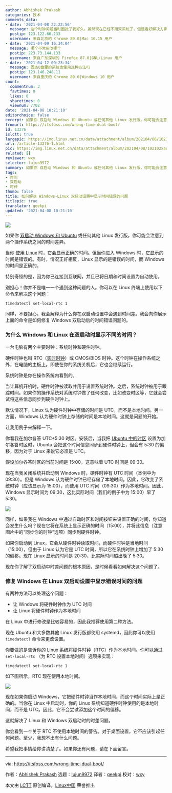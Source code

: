 ```yaml
---
author: Abhishek Prakash
categories: 技术
comments_data:
- date: '2021-04-08 22:22:56'
  message: 这个时钟问题当时困扰了我好久。虽然现在已经不用双系统了，但是看好解决方案还是很欣慰。
  postip: 123.122.66.233
  username: 来自北京的 Chrome 89.0|Mac 10.15 用户
- date: '2021-04-09 16:34:04'
  message: 哪个不常用改哪个
  postip: 223.73.144.133
  username: 来自广东深圳的 Firefox 87.0|GNU/Linux 用户
- date: '2021-04-12 09:23:34'
  message: 固态U盘里的系统也使用这种方法吗
  postip: 123.146.248.11
  username: 来自重庆的 Chrome 89.0|Windows 10 用户
count:
  commentnum: 3
  favtimes: 0
  likes: 0
  sharetimes: 0
  viewnum: 7702
date: '2021-04-08 10:21:10'
editorchoice: false
excerpt: 如果你 双启动 Windows 和 Ubuntu 或任何其他 Linux 发行版，你可能会注意到两个操作系统之间的时间差异。
fromurl: https://itsfoss.com/wrong-time-dual-boot/
id: 13276
islctt: true
largepic: https://img.linux.net.cn/data/attachment/album/202104/08/102102xaup3iofozn2uvbf.jpg
url: /article-13276-1.html
pic: https://img.linux.net.cn/data/attachment/album/202104/08/102102xaup3iofozn2uvbf.jpg.thumb.jpg
related: []
reviewer: wxy
selector: lujun9972
summary: 如果你 双启动 Windows 和 Ubuntu 或任何其他 Linux 发行版，你可能会注意到两个操作系统之间的时间差异。
tags:
- 时间
- 双启动
- 时钟
thumb: false
title: 如何解决 Windows-Linux 双启动设置中显示时间错误的问题
titlepic: true
translator: geekpi
updated: '2021-04-08 10:21:10'
---
```


![](https://img.linux.net.cn/data/attachment/album/202104/08/102102xaup3iofozn2uvbf.jpg)


如果你 [双启动 Windows 和 Ubuntu](https://itsfoss.com/install-ubuntu-1404-dual-boot-mode-windows-8-81-uefi/) 或任何其他 Linux 发行版，你可能会注意到两个操作系统之间的时间差异。


当你 [使用 Linux](https://itsfoss.com/why-use-linux/) 时，它会显示正确的时间。但当你进入 Windows 时，它显示的时间是错误的。有时，情况正好相反，Linux 显示的是错误的时间，而 Windows 的时间是正确的。


特别奇怪的是，因为你已连接到互联网，并且已将日期和时间设置为自动使用。


别担心！你并不是唯一一个遇到这种问题的人。你可以在 Linux 终端上使用以下命令来解决这个问题：



```
timedatectl set-local-rtc 1

```

同样，不要担心。我会解释为什么你在双启动设置中会遇到时间差。我会向你展示上面的命令是如何修复 Windows 双启动后的时间错误问题的。


### 为什么 Windows 和 Linux 在双启动时显示不同的时间？


一台电脑有两个主要时钟：系统时钟和硬件时钟。


硬件时钟也叫 RTC（[实时时钟](https://www.computerhope.com/jargon/r/rtc.htm)）或 CMOS/BIOS 时钟。这个时钟在操作系统之外，在电脑的主板上。即使在你的系统关机后，它也会继续运行。


系统时钟是你在操作系统内看到的。


当计算机开机时，硬件时钟被读取并用于设置系统时钟。之后，系统时钟被用于跟踪时间。如果你的操作系统对系统时钟做了任何改变，比如改变时区等，它就会尝试将这些信息同步到硬件时钟上。


默认情况下，Linux 认为硬件时钟中存储的时间是 UTC，而不是本地时间。另一方面，Windows 认为硬件时钟上存储的时间是本地时间。这就是问题的开始。


让我用例子来解释一下。


你看我在加尔各答 UTC+5:30 时区。安装后，当我把 [Ubuntu 中的时区](https://itsfoss.com/change-timezone-ubuntu/) 设置为加尔各答时区时，Ubuntu 会把这个时间信息同步到硬件时钟上，但会有 5:30 的偏移，因为对于 Linux 来说它必须是 UTC。


假设加尔各答时区的当前时间是 15:00，这意味着 UTC 时间是 09:30。


现在当我关闭系统并启动到 Windows 时，硬件时钟有 UTC 时间（本例中为 09:30）。但是 Windows 认为硬件时钟已经存储了本地时间。因此，它改变了系统时钟（应该显示为 15:00），而使用 UTC 时间（09:30）作为本地时间。因此，Windows 显示时间为 09:30，这比实际时间（我们的例子中为 15:00）早了 5:30。


![](https://img.linux.net.cn/data/attachment/album/202104/08/102110ur1v5rn33a5z131l.jpg)


同样，如果我在 Windows 中通过自动时区和时间按钮来设置正确的时间，你知道会发生什么吗？现在它将在系统上显示正确的时间（15:00），并将此信息（注意图片中的“同步你的时钟”选项）同步到硬件时钟。


如果你启动到 Linux，它会从硬件时钟读取时间，而硬件时钟是当地时间（15:00），但由于 Linux 认为它是 UTC 时间，所以它在系统时钟上增加了 5:30 的偏移。现在 Linux 显示的时间是 20:30，比实际时间超出晚了 5:30。


现在你了解了双启动中时差问题的根本原因，是时候看看如何解决这个问题了。


### 修复 Windows 在 Linux 双启动设置中显示错误时间的问题


有两种方法可以处理这个问题：


* 让 Windows 将硬件时钟作为 UTC 时间
* 让 Linux 将硬件时钟作为本地时间


在 Linux 中进行修改是比较容易的，因此我推荐使用第二种方法。


现在 Ubuntu 和大多数其他 Linux 发行版都使用 systemd，因此你可以使用 `timedatectl` 命令来更改设置。


你要做的是告诉你的 Linux 系统将硬件时钟（RTC）作为本地时间。你可以通过 `set-local-rtc` （为 RTC 设置本地时间）选项来实现：



```
timedatectl set-local-rtc 1

```

如下图所示，RTC 现在使用本地时间。


![](https://img.linux.net.cn/data/attachment/album/202104/08/102111gzvrupq2e2yogavg.png)


现在如果你启动 Windows，它把硬件时钟当作本地时间，而这个时间实际上是正确的。当你在 Linux 中启动时，你的 Linux 系统知道硬件时钟使用的是本地时间，而不是 UTC。因此，它不会尝试添加这个时间的偏移。


这就解决了 Linux 和 Windows 双启动时的时差问题。


你会看到一个关于 RTC 不使用本地时间的警告。对于桌面设置，它不应该引起任何问题。至少，我想不出有什么问题。


希望我把事情给你讲清楚了。如果你还有问题，请在下面留言。




---


via: <https://itsfoss.com/wrong-time-dual-boot/>


作者：[Abhishek Prakash](https://itsfoss.com/author/abhishek/) 选题：[lujun9972](https://github.com/lujun9972) 译者：[geekpi](https://github.com/geekpi) 校对：[wxy](https://github.com/wxy)


本文由 [LCTT](https://github.com/LCTT/TranslateProject) 原创编译，[Linux中国](https://linux.cn/) 荣誉推出